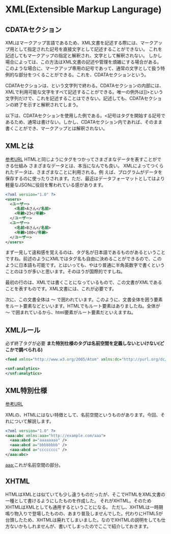 # XML(Extensible Markup Langurage)

## CDATAセクション

XMLはマークアップ言語であるため、XML文書を記述する際には、マークアップ用として指定された記号を直接文字として記述することができない。
これを記述してもマークアップの指定と解釈され、文字として解釈されない。
しかし場合によっては、この方法はXML文書の記述や管理を煩雑にする場合がある。
このような場合に、マークアップ専用の記号であって、通常の文字として扱う特例的な部分をつくることができる。これを、CDATAセクションという。

CDATAセクションは、<![CDATA[という文字列で始まり、]]>という文字列で終わる。CDATAセクションの内部には、XMLで利用可能な文字をすべて記述することができる。唯一の例外は]]>という文字列だけで、これを記述することはできない。記述しても、CDATAセクションの終了を示すと解釈されてしまう。

以下は、CDATAセクションを使用した例である。<記号はタグを開始する記号であるため、通常は書けない。しかし、CDATAセクション内であれば、そのまま書くことができ、マークアップとは解釈されない。


## XMLとは

[参考URL](https://uhyohyo.net/javascript/6_1.html)
HTMLと同じようにタグをつかってさまざまなデータを表すことができる仕組み
さまざまなデータとは、本当になんでも良い。
XMLによってつくられたデータは、さまざまなことに利用される。例
えば、プログラムがデータを保存するのに使ったりされます。ただ、最近はデータフォーマットとしてはより軽量なJSONに役目を奪われている感があります。

```xml
<?xml version="1.0" ?>
<users>
  <ユーザー>
    <名前>Aさん</名前>
    <年齢>23</年齢>
  </ユーザー>
  <ユーザー>
    <名前>Bさん</名前>
    <年齢>100</年齢>
  </ユーザー>
</users>
```

まず一見して違和感を覚えるのは、タグ名が日本語であるものがあるということですね。前述のようにXMLではタグ名も自由に決めることができるので、このように日本語も可能です。とはいっても、やはり普通に半角英数字で書くということのほうが多いと思います。そのほうが国際的ですしね。

最初の行の<?xml version="1.0" ?>は、XMLでは書くことになっているもので、この文書がXMLであることを表すものです。XML文書には、これが必要です。

次に、この文書全体は<users> 〜 </users>で囲われています。このように、文書全体を囲う要素をルート要素などといいます。HTMLでもルート要素はありましたね。全体が<html> 〜 </html>で囲まれているから、html要素がルート要素だといえますね。

## XMLルール

必ず終了タグが必要
**また特別仕様のタグは名前空間を定義しないといけない(どこかで調べられる)**

```xml
<feed xmlns="http://www.w3.org/2005/Atom" xmlns:dc="http://purl.org/dc/elements/1.1/" xmlns:media="http://search.yahoo.com/mrss/" xmlns:snf="http://www.smartnews.be/snf">

<snf:analytics>
</snf:analytics>
```

## XML特別仕様

[参考URL](https://uhyohyo.net/javascript/6_2.html)

XMLの、HTMLにはない特徴として、名前空間というものがあります。今回、それについて解説します。

```xml
<?xml version="1.0" ?>
<aaa:abc xmlns:aaa="http://example.com/aaa">
  <aaa:abcd a="aaaaaaaa" />
  <aaa:abcd a="bbbbbbbb" />
  <aaa:abcd a="cccccccc" />
</aaa:abc>
```

<aaa:>これが名前空間の部分。


## XHTML

 HTMLはXMLとは似ていても少し違うものだったが、そこでHTMLをXML文書の一種として書けるようにしたものを作成した。
 それがXHTML。そのためXHTMLはXMLとしても通用するということになる。
 ただし、XHTMLは一時期鳴り物入りで登場したものの、あまり普及しませんでした。代わりにHTML5が台頭したため、XHTMLは廃れてしまいました。なのでXHTMLの説明をしても仕方ないかもしれませんが、書いてしまったのでここで紹介しておきます。

